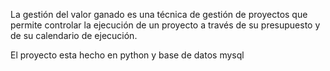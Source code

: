  La gestión del valor ganado es una técnica de gestión de proyectos que permite controlar la ejecución de un proyecto a través de su presupuesto y de su calendario de ejecución.
 
 El proyecto esta hecho en python y base de datos mysql
